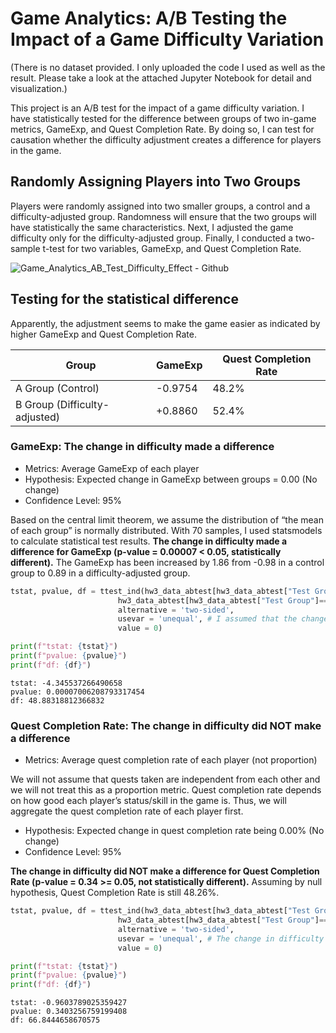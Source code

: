 # Game Analytics: A/B Testing the Impact of a Game Difficulty Variation
(There is no dataset provided. I only uploaded the code I used as well as the result. Please take a look at the attached Jupyter Notebook for detail and visualization.)

This project is an A/B test for the impact of a game difficulty variation. I have statistically tested for the difference between groups of two in-game metrics, GameExp, and Quest Completion Rate. By doing so, I can test for causation whether the difficulty adjustment creates a difference for players in the game.

## Randomly Assigning Players into Two Groups
Players were randomly assigned into two smaller groups, a control and a difficulty-adjusted group. Randomness will ensure that the two groups will have statistically the same characteristics. Next, I adjusted the game difficulty only for the difficulty-adjusted group. Finally, I conducted a two-sample t-test for two variables, GameExp, and Quest Completion Rate.

![Game_Analytics_AB_Test_Difficulty_Effect - Github](https://github.com/kk-chaiyapuk/Game_Analytics_AB_Test_Difficulty_Effect/assets/82194433/cb106589-8088-47ac-a0db-b892a8949bd9)

## Testing for the statistical difference

Apparently, the adjustment seems to make the game easier as indicated by higher GameExp and Quest Completion Rate.

| Group | GameExp | Quest Completion Rate
------------- | ------------- | ------------- 
A Group (Control) | -0.9754 | 48.2%
B Group (Difficulty-adjusted) | +0.8860 | 52.4%

### GameExp: The change in difficulty made a difference
- Metrics: Average GameExp of each player
- Hypothesis: Expected change in GameExp between groups = 0.00 (No change)
- Confidence Level: 95%

Based on the central limit theorem, we assume the distribution of “the mean of each group” is normally distributed. With 70 samples, I used statsmodels to calculate statistical test results. **The change in difficulty made a difference for GameExp (p-value = 0.00007 < 0.05, statistically different).** The GameExp has been increased by 1.86 from -0.98 in a control group to 0.89 in a difficulty-adjusted group.

```python
tstat, pvalue, df = ttest_ind(hw3_data_abtest[hw3_data_abtest["Test Group"]==1]["GameExp"],
                        hw3_data_abtest[hw3_data_abtest["Test Group"]==2]["GameExp"],
                        alternative = 'two-sided',
                        usevar = 'unequal', # I assumed that the change in difficulty may change the deviation with GameExp
                        value = 0)

print(f"tstat: {tstat}")
print(f"pvalue: {pvalue}")
print(f"df: {df}")
```
```
tstat: -4.345537266490658
pvalue: 0.00007006208793317454
df: 48.88318812366832
```

### Quest Completion Rate: The change in difficulty did NOT make a difference
- Metrics: Average quest completion rate of each player (not proportion)

We will not assume that quests taken are independent from each other and we will not treat this
as a proportion metric. Quest completion rate depends on how good each player’s status/skill in
the game is. Thus, we will aggregate the quest completion rate of each player first.

- Hypothesis: Expected change in quest completion rate being 0.00% (No change)
- Confidence Level: 95%

**The change in difficulty did NOT make a difference for Quest Completion Rate (p-value = 0.34 >= 0.05, not statistically different).** Assuming by null hypothesis, Quest Completion Rate is still 48.26%.

```python
tstat, pvalue, df = ttest_ind(hw3_data_abtest[hw3_data_abtest["Test Group"]==1]["Quest Completion Rate"],
                        hw3_data_abtest[hw3_data_abtest["Test Group"]==2]["Quest Completion Rate"],
                        alternative = 'two-sided',
                        usevar = 'unequal', # The change in difficulty may change the deviation with Quest Completion Rate
                        value = 0)

print(f"tstat: {tstat}")
print(f"pvalue: {pvalue}")
print(f"df: {df}")
```
```
tstat: -0.9603789025359427
pvalue: 0.3403256759199408
df: 66.8444658670575
```
